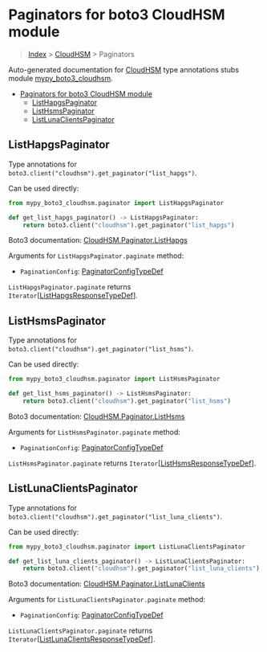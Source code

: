 # Paginators for boto3 CloudHSM module

> [Index](..) > [CloudHSM](.) > Paginators

Auto-generated documentation for
[CloudHSM](https://boto3.amazonaws.com/v1/documentation/api/latest/reference/services/cloudhsm.html#CloudHSM)
type annotations stubs module
[mypy_boto3_cloudhsm](https://pypi.org/project/mypy-boto3-cloudhsm/).

- [Paginators for boto3 CloudHSM module](#paginators-for-boto3-cloudhsm-module)
  - [ListHapgsPaginator](#listhapgspaginator)
  - [ListHsmsPaginator](#listhsmspaginator)
  - [ListLunaClientsPaginator](#listlunaclientspaginator)

## ListHapgsPaginator

Type annotations for `boto3.client("cloudhsm").get_paginator("list_hapgs")`.

Can be used directly:

```python
from mypy_boto3_cloudhsm.paginator import ListHapgsPaginator

def get_list_hapgs_paginator() -> ListHapgsPaginator:
    return boto3.client("cloudhsm").get_paginator("list_hapgs")
```

Boto3 documentation:
[CloudHSM.Paginator.ListHapgs](https://boto3.amazonaws.com/v1/documentation/api/latest/reference/services/cloudhsm.html#CloudHSM.Paginator.ListHapgs)

Arguments for `ListHapgsPaginator.paginate` method:

- `PaginationConfig`:
  [PaginatorConfigTypeDef](./type_defs.md#paginatorconfigtypedef)

`ListHapgsPaginator.paginate` returns
`Iterator`\[[ListHapgsResponseTypeDef](./type_defs.md#listhapgsresponsetypedef)\].

## ListHsmsPaginator

Type annotations for `boto3.client("cloudhsm").get_paginator("list_hsms")`.

Can be used directly:

```python
from mypy_boto3_cloudhsm.paginator import ListHsmsPaginator

def get_list_hsms_paginator() -> ListHsmsPaginator:
    return boto3.client("cloudhsm").get_paginator("list_hsms")
```

Boto3 documentation:
[CloudHSM.Paginator.ListHsms](https://boto3.amazonaws.com/v1/documentation/api/latest/reference/services/cloudhsm.html#CloudHSM.Paginator.ListHsms)

Arguments for `ListHsmsPaginator.paginate` method:

- `PaginationConfig`:
  [PaginatorConfigTypeDef](./type_defs.md#paginatorconfigtypedef)

`ListHsmsPaginator.paginate` returns
`Iterator`\[[ListHsmsResponseTypeDef](./type_defs.md#listhsmsresponsetypedef)\].

## ListLunaClientsPaginator

Type annotations for
`boto3.client("cloudhsm").get_paginator("list_luna_clients")`.

Can be used directly:

```python
from mypy_boto3_cloudhsm.paginator import ListLunaClientsPaginator

def get_list_luna_clients_paginator() -> ListLunaClientsPaginator:
    return boto3.client("cloudhsm").get_paginator("list_luna_clients")
```

Boto3 documentation:
[CloudHSM.Paginator.ListLunaClients](https://boto3.amazonaws.com/v1/documentation/api/latest/reference/services/cloudhsm.html#CloudHSM.Paginator.ListLunaClients)

Arguments for `ListLunaClientsPaginator.paginate` method:

- `PaginationConfig`:
  [PaginatorConfigTypeDef](./type_defs.md#paginatorconfigtypedef)

`ListLunaClientsPaginator.paginate` returns
`Iterator`\[[ListLunaClientsResponseTypeDef](./type_defs.md#listlunaclientsresponsetypedef)\].
